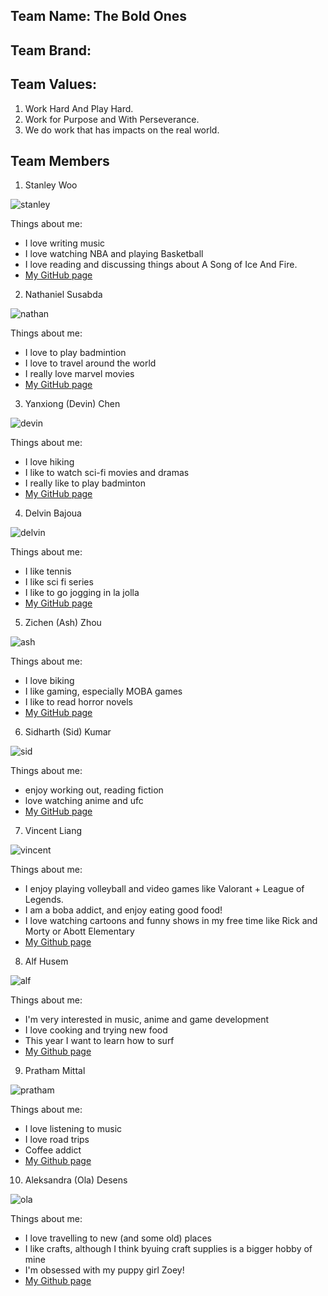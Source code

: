 ## Team Name: The Bold Ones


## Team Brand:


## Team Values:
1. Work Hard And Play Hard.
2. Work for Purpose and With Perseverance.
3. We do work that has impacts on the real world.



## **Team Members**
1. Stanley Woo

![stanley](stanley.jpg)

Things about me:
- I love writing music
- I love watching NBA and playing Basketball
- I love reading and discussing things about A Song of Ice And Fire.
- [My GitHub page](https://github.com/stanley-woo)

2. Nathaniel Susabda

![nathan](nathan.JPG)

Things about me:
- I love to play badmintion
- I love to travel around the world
- I really love marvel movies
- [My GitHub page](https://github.com/nathanielsusabda)

3. Yanxiong (Devin) Chen

![devin](devin.jpg)

Things about me:
- I love hiking
- I like to watch sci-fi movies and dramas
- I really like to play badminton
- [My GitHub page](https://github.com/DevinChen02)

4. Delvin Bajoua

 ![delvin](delvinphoto.jpg)
 
Things about me:
- I like tennis
- I like sci fi series 
- I like to go jogging in la jolla
- [My GitHub page](https://github.com/dbajoua)

5. Zichen (Ash) Zhou

 ![ash](zichenZhou.jpg)
 
Things about me:
- I love biking
- I like gaming, especially MOBA games
- I like to read horror novels
- [My GitHub page](https://github.com/ASHZHOU02)

6. Sidharth (Sid) Kumar

![sid](sid.png)

Things about me:
- enjoy working out, reading fiction
- love watching anime and ufc
- [My GitHub page](https://github.com/argonautica)

7. Vincent Liang

![vincent](vin.jpg)

Things about me:
- I enjoy playing volleyball and video games like Valorant + League of Legends.
- I am a boba addict, and enjoy eating good food!
- I love watching cartoons and funny shows in my free time like Rick and Morty or Abott Elementary
- [My Github page](https://github.com/v1liang)

8. Alf Husem

![alf](alf.jpg)

Things about me:
- I'm very interested in music, anime and game development
- I love cooking and trying new food
- This year I want to learn how to surf
- [My Github page](https://github.com/alfhusem)

9. Pratham Mittal

![pratham](prathamMittal.png)

Things about me:
- I love listening to music
- I love road trips
- Coffee addict
- [My Github page](https://github.com/pratham7554)

10. Aleksandra (Ola) Desens

![ola](ola.jpg)

Things about me:
- I love travelling to new (and some old) places
- I like crafts, although I think byuing craft supplies is a bigger hobby of mine
- I'm obsessed with my puppy girl Zoey!
- [My Github page](https://github.com/adesens)
